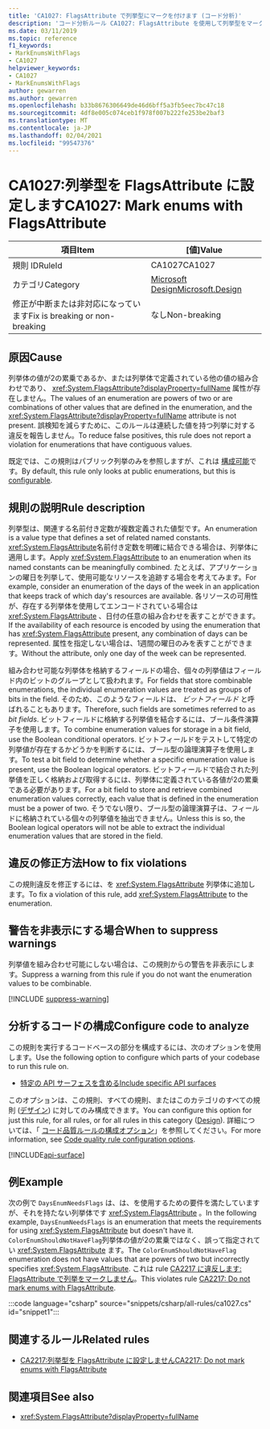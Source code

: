 ```yaml
---
title: 'CA1027: FlagsAttribute で列挙型にマークを付けます (コード分析)'
description: 'コード分析ルール CA1027: FlagsAttribute を使用して列挙型をマークする方法について説明します。'
ms.date: 03/11/2019
ms.topic: reference
f1_keywords:
- MarkEnumsWithFlags
- CA1027
helpviewer_keywords:
- CA1027
- MarkEnumsWithFlags
author: gewarren
ms.author: gewarren
ms.openlocfilehash: b33b8676306649de46d6bff5a3fb5eec7bc47c18
ms.sourcegitcommit: 4df8e005c074ceb1f978f007b222fe253be2baf3
ms.translationtype: MT
ms.contentlocale: ja-JP
ms.lasthandoff: 02/04/2021
ms.locfileid: "99547376"
---
```

# <a name="ca1027-mark-enums-with-flagsattribute"></a><span data-ttu-id="05efd-103">CA1027:列挙型を FlagsAttribute に設定します</span><span class="sxs-lookup"><span data-stu-id="05efd-103">CA1027: Mark enums with FlagsAttribute</span></span>

| <span data-ttu-id="05efd-104">項目</span><span class="sxs-lookup"><span data-stu-id="05efd-104">Item</span></span>                                     | <span data-ttu-id="05efd-105">[値]</span><span class="sxs-lookup"><span data-stu-id="05efd-105">Value</span></span>            |
|------------------------------------------|------------------|
| <span data-ttu-id="05efd-106">規則 ID</span><span class="sxs-lookup"><span data-stu-id="05efd-106">RuleId</span></span>                                   | <span data-ttu-id="05efd-107">CA1027</span><span class="sxs-lookup"><span data-stu-id="05efd-107">CA1027</span></span>           |
| <span data-ttu-id="05efd-108">カテゴリ</span><span class="sxs-lookup"><span data-stu-id="05efd-108">Category</span></span>                                 | [<span data-ttu-id="05efd-109">Microsoft Design</span><span class="sxs-lookup"><span data-stu-id="05efd-109">Microsoft.Design</span></span>](design-warnings.md) |
| <span data-ttu-id="05efd-110">修正が中断または非対応になっています</span><span class="sxs-lookup"><span data-stu-id="05efd-110">Fix is breaking or non-breaking</span></span> | <span data-ttu-id="05efd-111">なし</span><span class="sxs-lookup"><span data-stu-id="05efd-111">Non-breaking</span></span>     |

## <a name="cause"></a><span data-ttu-id="05efd-112">原因</span><span class="sxs-lookup"><span data-stu-id="05efd-112">Cause</span></span>

<span data-ttu-id="05efd-113">列挙体の値が2の累乗であるか、または列挙体で定義されている他の値の組み合わせであり、 <xref:System.FlagsAttribute?displayProperty=fullName> 属性が存在しません。</span><span class="sxs-lookup"><span data-stu-id="05efd-113">The values of an enumeration are powers of two or are combinations of other values that are defined in the enumeration, and the <xref:System.FlagsAttribute?displayProperty=fullName> attribute is not present.</span></span> <span data-ttu-id="05efd-114">誤検知を減らすために、このルールは連続した値を持つ列挙に対する違反を報告しません。</span><span class="sxs-lookup"><span data-stu-id="05efd-114">To reduce false positives, this rule does not report a violation for enumerations that have contiguous values.</span></span>

<span data-ttu-id="05efd-115">既定では、この規則はパブリック列挙のみを参照しますが、これは [構成可能](#configure-code-to-analyze)です。</span><span class="sxs-lookup"><span data-stu-id="05efd-115">By default, this rule only looks at public enumerations, but this is [configurable](#configure-code-to-analyze).</span></span>

## <a name="rule-description"></a><span data-ttu-id="05efd-116">規則の説明</span><span class="sxs-lookup"><span data-stu-id="05efd-116">Rule description</span></span>

<span data-ttu-id="05efd-117">列挙型は、関連する名前付き定数が複数定義された値型です。</span><span class="sxs-lookup"><span data-stu-id="05efd-117">An enumeration is a value type that defines a set of related named constants.</span></span> <span data-ttu-id="05efd-118"><xref:System.FlagsAttribute>名前付き定数を明確に結合できる場合は、列挙体に適用します。</span><span class="sxs-lookup"><span data-stu-id="05efd-118">Apply <xref:System.FlagsAttribute> to an enumeration when its named constants can be meaningfully combined.</span></span> <span data-ttu-id="05efd-119">たとえば、アプリケーションの曜日を列挙して、使用可能なリソースを追跡する場合を考えてみます。</span><span class="sxs-lookup"><span data-stu-id="05efd-119">For example, consider an enumeration of the days of the week in an application that keeps track of which day's resources are available.</span></span> <span data-ttu-id="05efd-120">各リソースの可用性が、存在する列挙体を使用してエンコードされている場合は <xref:System.FlagsAttribute> 、日付の任意の組み合わせを表すことができます。</span><span class="sxs-lookup"><span data-stu-id="05efd-120">If the availability of each resource is encoded by using the enumeration that has <xref:System.FlagsAttribute> present, any combination of days can be represented.</span></span> <span data-ttu-id="05efd-121">属性を指定しない場合は、1週間の曜日のみを表すことができます。</span><span class="sxs-lookup"><span data-stu-id="05efd-121">Without the attribute, only one day of the week can be represented.</span></span>

<span data-ttu-id="05efd-122">組み合わせ可能な列挙体を格納するフィールドの場合、個々の列挙値はフィールド内のビットのグループとして扱われます。</span><span class="sxs-lookup"><span data-stu-id="05efd-122">For fields that store combinable enumerations, the individual enumeration values are treated as groups of bits in the field.</span></span> <span data-ttu-id="05efd-123">そのため、このようなフィールドは、 *ビットフィールド* と呼ばれることもあります。</span><span class="sxs-lookup"><span data-stu-id="05efd-123">Therefore, such fields are sometimes referred to as *bit fields*.</span></span> <span data-ttu-id="05efd-124">ビットフィールドに格納する列挙値を結合するには、ブール条件演算子を使用します。</span><span class="sxs-lookup"><span data-stu-id="05efd-124">To combine enumeration values for storage in a bit field, use the Boolean conditional operators.</span></span> <span data-ttu-id="05efd-125">ビットフィールドをテストして特定の列挙値が存在するかどうかを判断するには、ブール型の論理演算子を使用します。</span><span class="sxs-lookup"><span data-stu-id="05efd-125">To test a bit field to determine whether a specific enumeration value is present, use the Boolean logical operators.</span></span> <span data-ttu-id="05efd-126">ビットフィールドで結合された列挙値を正しく格納および取得するには、列挙体に定義されている各値が2の累乗である必要があります。</span><span class="sxs-lookup"><span data-stu-id="05efd-126">For a bit field to store and retrieve combined enumeration values correctly, each value that is defined in the enumeration must be a power of two.</span></span> <span data-ttu-id="05efd-127">そうでない限り、ブール型の論理演算子は、フィールドに格納されている個々の列挙値を抽出できません。</span><span class="sxs-lookup"><span data-stu-id="05efd-127">Unless this is so, the Boolean logical operators will not be able to extract the individual enumeration values that are stored in the field.</span></span>

## <a name="how-to-fix-violations"></a><span data-ttu-id="05efd-128">違反の修正方法</span><span class="sxs-lookup"><span data-stu-id="05efd-128">How to fix violations</span></span>

<span data-ttu-id="05efd-129">この規則違反を修正するには、を <xref:System.FlagsAttribute> 列挙体に追加します。</span><span class="sxs-lookup"><span data-stu-id="05efd-129">To fix a violation of this rule, add <xref:System.FlagsAttribute> to the enumeration.</span></span>

## <a name="when-to-suppress-warnings"></a><span data-ttu-id="05efd-130">警告を非表示にする場合</span><span class="sxs-lookup"><span data-stu-id="05efd-130">When to suppress warnings</span></span>

<span data-ttu-id="05efd-131">列挙値を組み合わせ可能にしない場合は、この規則からの警告を非表示にします。</span><span class="sxs-lookup"><span data-stu-id="05efd-131">Suppress a warning from this rule if you do not want the enumeration values to be combinable.</span></span>

[!INCLUDE [suppress-warning](../../../../includes/code-analysis/suppress-warning.md)]

## <a name="configure-code-to-analyze"></a><span data-ttu-id="05efd-132">分析するコードの構成</span><span class="sxs-lookup"><span data-stu-id="05efd-132">Configure code to analyze</span></span>

<span data-ttu-id="05efd-133">この規則を実行するコードベースの部分を構成するには、次のオプションを使用します。</span><span class="sxs-lookup"><span data-stu-id="05efd-133">Use the following option to configure which parts of your codebase to run this rule on.</span></span>

- [<span data-ttu-id="05efd-134">特定の API サーフェスを含める</span><span class="sxs-lookup"><span data-stu-id="05efd-134">Include specific API surfaces</span></span>](#include-specific-api-surfaces)

<span data-ttu-id="05efd-135">このオプションは、この規則、すべての規則、またはこのカテゴリのすべての規則 ([デザイン](design-warnings.md)) に対してのみ構成できます。</span><span class="sxs-lookup"><span data-stu-id="05efd-135">You can configure this option for just this rule, for all rules, or for all rules in this category ([Design](design-warnings.md)).</span></span> <span data-ttu-id="05efd-136">詳細については、「 [コード品質ルールの構成オプション](../code-quality-rule-options.md)」を参照してください。</span><span class="sxs-lookup"><span data-stu-id="05efd-136">For more information, see [Code quality rule configuration options](../code-quality-rule-options.md).</span></span>

[!INCLUDE[api-surface](~/includes/code-analysis/api-surface.md)]

## <a name="example"></a><span data-ttu-id="05efd-137">例</span><span class="sxs-lookup"><span data-stu-id="05efd-137">Example</span></span>

<span data-ttu-id="05efd-138">次の例で `DaysEnumNeedsFlags` は、は、を使用するための要件を満たしていますが、それを持たない列挙体です <xref:System.FlagsAttribute> 。</span><span class="sxs-lookup"><span data-stu-id="05efd-138">In the following example, `DaysEnumNeedsFlags` is an enumeration that meets the requirements for using <xref:System.FlagsAttribute> but doesn't have it.</span></span> <span data-ttu-id="05efd-139">`ColorEnumShouldNotHaveFlag`列挙体の値が2の累乗ではなく、誤って指定されてい <xref:System.FlagsAttribute> ます。</span><span class="sxs-lookup"><span data-stu-id="05efd-139">The `ColorEnumShouldNotHaveFlag` enumeration does not have values that are powers of two but incorrectly specifies <xref:System.FlagsAttribute>.</span></span> <span data-ttu-id="05efd-140">これは rule [CA2217 に違反します: FlagsAttribute で列挙をマークしません](ca2217.md)。</span><span class="sxs-lookup"><span data-stu-id="05efd-140">This violates rule [CA2217: Do not mark enums with FlagsAttribute](ca2217.md).</span></span>

:::code language="csharp" source="snippets/csharp/all-rules/ca1027.cs" id="snippet1":::

## <a name="related-rules"></a><span data-ttu-id="05efd-141">関連するルール</span><span class="sxs-lookup"><span data-stu-id="05efd-141">Related rules</span></span>

- [<span data-ttu-id="05efd-142">CA2217:列挙型を FlagsAttribute に設定しません</span><span class="sxs-lookup"><span data-stu-id="05efd-142">CA2217: Do not mark enums with FlagsAttribute</span></span>](ca2217.md)

## <a name="see-also"></a><span data-ttu-id="05efd-143">関連項目</span><span class="sxs-lookup"><span data-stu-id="05efd-143">See also</span></span>

- <xref:System.FlagsAttribute?displayProperty=fullName>
